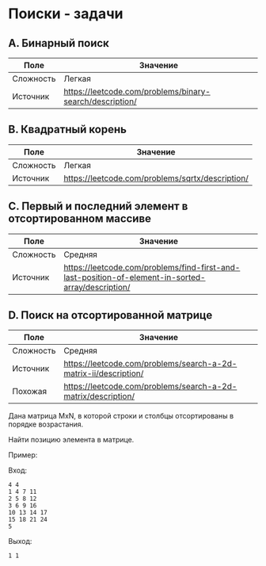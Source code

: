 # Поиски - задачи

## A. Бинарный поиск

| Поле      | Значение                                                 |
|-----------|----------------------------------------------------------|
| Сложность | Легкая                                                   |
| Источник  | https://leetcode.com/problems/binary-search/description/ |

## B. Квадратный корень

| Поле      | Значение                                         |
|-----------|--------------------------------------------------|
| Сложность | Легкая                                           |
| Источник  | https://leetcode.com/problems/sqrtx/description/ |

## C. Первый и последний элемент в отсортированном массиве

| Поле      | Значение                                                                                           |
|-----------|----------------------------------------------------------------------------------------------------|
| Сложность | Средняя                                                                                            |
| Источник  | https://leetcode.com/problems/find-first-and-last-position-of-element-in-sorted-array/description/ |

## D. Поиск на отсортированной матрице

| Поле      | Значение                                                         |
|-----------|------------------------------------------------------------------|
| Сложность | Средняя                                                          |
| Источник  | https://leetcode.com/problems/search-a-2d-matrix-ii/description/ |
| Похожая   | https://leetcode.com/problems/search-a-2d-matrix/description/    |

Дана матрица MxN, в которой строки и столбцы отсортированы в порядке возрастания.

Найти позицию элемента в матрице.

Пример:

Вход:

```
4 4
1 4 7 11
2 5 8 12
3 6 9 16
10 13 14 17
15 18 21 24
5
```

Выход:

```
1 1
```

